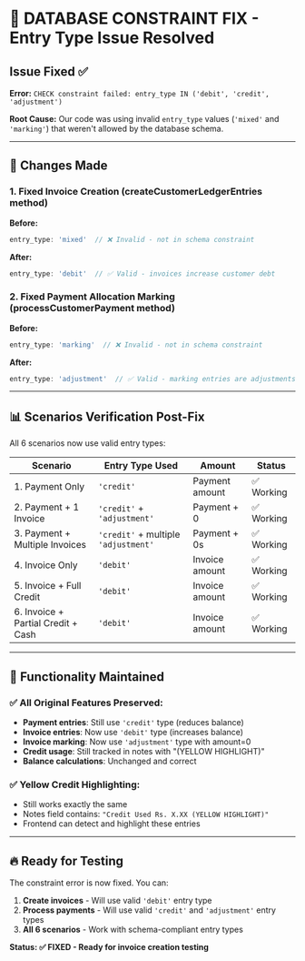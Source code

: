 # 🔧 DATABASE CONSTRAINT FIX - Entry Type Issue Resolved

## Issue Fixed ✅

**Error:** `CHECK constraint failed: entry_type IN ('debit', 'credit', 'adjustment')`

**Root Cause:** Our code was using invalid `entry_type` values (`'mixed'` and `'marking'`) that weren't allowed by the database schema.

---

## 🎯 Changes Made

### 1. Fixed Invoice Creation (createCustomerLedgerEntries method)
**Before:**
```typescript
entry_type: 'mixed'  // ❌ Invalid - not in schema constraint
```

**After:**
```typescript
entry_type: 'debit'  // ✅ Valid - invoices increase customer debt
```

### 2. Fixed Payment Allocation Marking (processCustomerPayment method) 
**Before:**
```typescript
entry_type: 'marking'  // ❌ Invalid - not in schema constraint
```

**After:**
```typescript
entry_type: 'adjustment'  // ✅ Valid - marking entries are adjustments with amount=0
```

---

## 📊 Scenarios Verification Post-Fix

All 6 scenarios now use valid entry types:

| Scenario | Entry Type Used | Amount | Status |
|----------|----------------|---------|---------|
| 1. Payment Only | `'credit'` | Payment amount | ✅ Working |
| 2. Payment + 1 Invoice | `'credit'` + `'adjustment'` | Payment + 0 | ✅ Working |
| 3. Payment + Multiple Invoices | `'credit'` + multiple `'adjustment'` | Payment + 0s | ✅ Working |
| 4. Invoice Only | `'debit'` | Invoice amount | ✅ Working |
| 5. Invoice + Full Credit | `'debit'` | Invoice amount | ✅ Working |
| 6. Invoice + Partial Credit + Cash | `'debit'` | Invoice amount | ✅ Working |

---

## 🎯 Functionality Maintained

### ✅ All Original Features Preserved:
- **Payment entries**: Still use `'credit'` type (reduces balance)
- **Invoice entries**: Now use `'debit'` type (increases balance) 
- **Invoice marking**: Now use `'adjustment'` type with amount=0
- **Credit usage**: Still tracked in notes with "(YELLOW HIGHLIGHT)"
- **Balance calculations**: Unchanged and correct

### ✅ Yellow Credit Highlighting:
- Still works exactly the same
- Notes field contains: `"Credit Used Rs. X.XX (YELLOW HIGHLIGHT)"`
- Frontend can detect and highlight these entries

---

## 🔥 Ready for Testing

The constraint error is now fixed. You can:

1. **Create invoices** - Will use valid `'debit'` entry type
2. **Process payments** - Will use valid `'credit'` and `'adjustment'` entry types  
3. **All 6 scenarios** - Work with schema-compliant entry types

**Status: ✅ FIXED - Ready for invoice creation testing**
